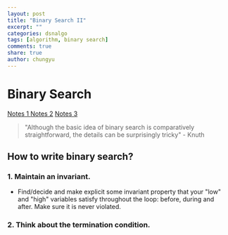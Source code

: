 ```yaml
---
layout: post
title: "Binary Search II"
excerpt: ""
categories: dsnalgo
tags: [algorithm, binary search]
comments: true
share: true
author: chungyu
---
```


# Binary Search

[Notes 1 ](http://stackoverflow.com/questions/504335/what-are-the-pitfalls-in-implementing-binary-search)
[Notes 2](http://www.cppblog.com/converse/archive/2009/09/21/96893.aspx)
[Notes 3](http://coldattic.info/shvedsky/pro/blogs/a-foo-walks-into-a-bar/posts/95)
> "Although the basic idea of binary search is comparatively straightforward, the details can be surprisingly tricky" - Knuth


## How to write binary search?

### 1. Maintain an invariant.
- Find/decide and make explicit some invariant property that your "low" and "high" variables satisfy throughout the loop: before, during and after. Make sure it is never violated.

### 2. Think about the termination condition.
